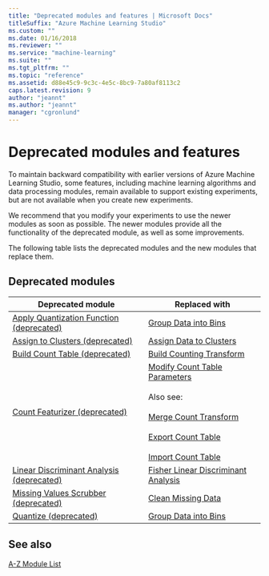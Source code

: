 ```yaml
---
title: "Deprecated modules and features | Microsoft Docs"
titleSuffix: "Azure Machine Learning Studio"
ms.custom: ""
ms.date: 01/16/2018
ms.reviewer: ""
ms.service: "machine-learning"
ms.suite: ""
ms.tgt_pltfrm: ""
ms.topic: "reference"
ms.assetid: d88e45c9-9c3c-4e5c-8bc9-7a80af8113c2
caps.latest.revision: 9
author: "jeannt"
ms.author: "jeannt"
manager: "cgronlund"
---
```

# Deprecated modules and features

To maintain backward compatibility with earlier versions of Azure Machine Learning Studio, some features, including machine learning algorithms and data processing modules, remain available to support existing experiments, but are not available when you create new experiments.  
  
We recommend that you modify your experiments to use the newer modules as soon as possible. The newer modules provide all the functionality of the deprecated module, as well as some improvements.  
  
The following table lists the deprecated modules and the new modules that replace them.  
  
## Deprecated modules  

|Deprecated module|Replaced with|  
|-----------------------|-------------------|  
|[Apply Quantization Function (deprecated)](apply-quantization-function-deprecated.md)|[Group Data into Bins](group-data-into-bins.md)|  
|[Assign to Clusters (deprecated)](assign-to-clusters-deprecated.md)|[Assign Data to Clusters](assign-data-to-clusters.md)|  
|[Build Count Table (deprecated)](build-count-table-deprecated.md)|[Build Counting Transform](build-counting-transform.md)|  
|[Count Featurizer (deprecated)](count-featurizer-deprecated.md)|[Modify Count Table Parameters](modify-count-table-parameters.md)<br /><br /> Also see:<br /><br /> [Merge Count Transform](merge-count-transform.md)<br /><br /> [Export Count Table](export-count-table.md)<br /><br /> [Import Count Table](import-count-table.md)|  
|[Linear Discriminant Analysis (deprecated)](linear-discriminant-analysis-deprecated.md)|[Fisher Linear Discriminant Analysis](fisher-linear-discriminant-analysis.md)|  
|[Missing Values Scrubber (deprecated)](missing-values-scrubber-deprecated.md)|[Clean Missing Data](clean-missing-data.md)|  
|[Quantize (deprecated)](quantize-deprecated.md)|[Group Data into Bins](group-data-into-bins.md)|  
  
## See also  
 [A-Z Module List](a-z-module-list.md)